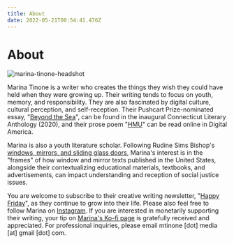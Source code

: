 ```yaml
---
title: About
date: 2022-05-21T00:54:41.476Z
---
```

# About

![marina-tinone-headshot](/images/mtinone-headshot.webp)

Marina Tinone is a writer who creates the things they wish they could have held when they were growing up. Their writing tends to focus on youth, memory, and responsibility. They are also fascinated by digital culture, cultural perception, and self-reception. Their Pushcart Prize-nominated essay, "[Beyond the Sea](https://www.mtinone.com/portfolio/beyond-the-sea/)", can be found in the inaugural Connecticut Literary Anthology (2020), and their prose poem "[HMU](https://www.mtinone.com/portfolio/hmu/)" can be read online in Digital America. 

Marina is also a youth literature scholar. Following Rudine Sims Bishop's [windows, mirrors, and sliding glass doors](https://ncte.org/blog/2016/02/windows-mirrors-sliding-doors/), Marina's interest is in the "frames" of how window and mirror texts published in the United States, alongside their contextualizing educational materials, textbooks, and advertisements, can impact understanding and reception of social justice issues.  

You are welcome to subscribe to their creative writing newsletter, "[Happy Friday](https://buttondown.email/mtinone)", as they continue to grow into their life. Please also feel free to follow Marina on [Instagram](https://www.instagram.com/mtinone/). If you are interested in monetarily supporting their writing, your tip on [Marina's Ko-fi page](https://ko-fi.com/mtinone) is gratefully received and appreciated. For professional inquiries, please email mtinone \[dot] media \[at] gmail \[dot] com.